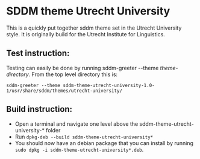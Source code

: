 # SDDM theme Utrecht University

This is a quickly put together sddm theme set in the Utrecht University style. It is originally build for the Utrecht Institute for Linguistics.

## Test instruction:
Testing can easily be done by running sddm-greeter --theme _theme-directory_. From the top level directory this is:

`sddm-greeter --theme sddm-theme-utrecht-university-1.0-1/usr/share/sddm/themes/utrecht-university/`

## Build instruction:
* Open a terminal and navigate one level above the sddm-theme-utrecht-university-* folder
* Run `dpkg-deb --build sddm-theme-utrecht-university*`
* You should now have an debian package that you can install by running `sudo dpkg -i sddm-theme-utrecht-university*.deb`.
